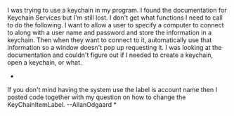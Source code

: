 I was trying to use a keychain in my program. I found the documentation for Keychain Services but I'm still lost. I don't get what functions I need to call to do the following. I want to allow a user to specify a computer to connect to along with a user name and password and store the information in a keychain. Then when they want to connect to it, automatically use that information so a window doesn't pop up requesting it. I was looking at the documentation and couldn't figure out if I needed to create a keychain, open a keychain, or what.

*
If you don't mind having the system use the label is account name then I posted code together with my question on how to change the KeyChainItemLabel. --AllanOdgaard
*
